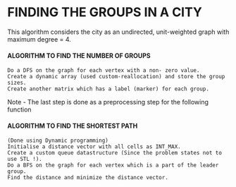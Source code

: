 # FINDING THE GROUPS IN A CITY

This algorithm considers the city as an undirected, unit-weighted graph with maximum degree = 4.

#### ALGORITHM TO FIND THE NUMBER OF GROUPS
    Do a DFS on the graph for each vertex with a non- zero value.
    Create a dynamic array (used custom-reallocation) and store the group sizes.
    Create another matrix which has a label (marker) for each group.

Note - The last step is done as a preprocessing step for the following function

#### ALGORITHM TO FIND THE SHORTEST PATH
    (Done using Dynamic programming)
    Initialise a distance vector with all cells as INT_MAX.
    Create a custom queue datastructure (Since the problem states not to use STL !).
    Do a BFS on the graph for each vertex which is a part of the leader group.
    Find the distance and minimize the distance vector.
